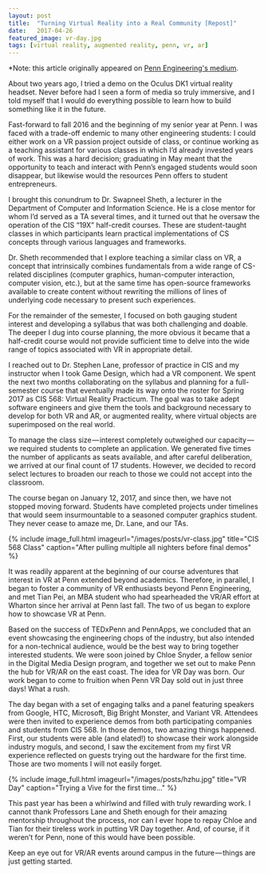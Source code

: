 ```yaml
---
layout: post
title:  "Turning Virtual Reality into a Real Community [Repost]"
date:   2017-04-26
featured_image: vr-day.jpg
tags: [virtual reality, augmented reality, penn, vr, ar]
---
```


*Note: this article originally appeared on [Penn Engineering's medium](https://medium.com/penn-engineering/sacha-best-turning-virtual-reality-in-a-real-community-289b30f8615d).

About two years ago, I tried a demo on the Oculus DK1 virtual reality headset. Never before had I seen a form of media so truly immersive, and I told myself that I would do everything possible to learn how to build something like it in the future.

Fast-forward to fall 2016 and the beginning of my senior year at Penn. I was faced with a trade-off endemic to many other engineering students: I could either work on a VR passion project outside of class, or continue working as a teaching assistant for various classes in which I’d already invested years of work. This was a hard decision; graduating in May meant that the opportunity to teach and interact with Penn’s engaged students would soon disappear, but likewise would the resources Penn offers to student entrepreneurs.

I brought this conundrum to Dr. Swapneel Sheth, a lecturer in the Department of Computer and Information Science. He is a close mentor for whom I’d served as a TA several times, and it turned out that he oversaw the operation of the CIS “19X” half-credit courses. These are student-taught classes in which participants learn practical implementations of CS concepts through various languages and frameworks.

Dr. Sheth recommended that I explore teaching a similar class on VR, a concept that intrinsically combines fundamentals from a wide range of CS-related disciplines (computer graphics, human-computer interaction, computer vision, etc.), but at the same time has open-source frameworks available to create content without rewriting the millions of lines of underlying code necessary to present such experiences.

For the remainder of the semester, I focused on both gauging student interest and developing a syllabus that was both challenging and doable. The deeper I dug into course planning, the more obvious it became that a half-credit course would not provide sufficient time to delve into the wide range of topics associated with VR in appropriate detail.

I reached out to Dr. Stephen Lane, professor of practice in CIS and my instructor when I took Game Design, which had a VR component. We spent the next two months collaborating on the syllabus and planning for a full-semester course that eventually made its way onto the roster for Spring 2017 as CIS 568: Virtual Reality Practicum. The goal was to take adept software engineers and give them the tools and background necessary to develop for both VR and AR, or augmented reality, where virtual objects are superimposed on the real world.

To manage the class size — interest completely outweighed our capacity — we required students to complete an application. We generated five times the number of applicants as seats available, and after careful deliberation, we arrived at our final count of 17 students. However, we decided to record select lectures to broaden our reach to those we could not accept into the classroom.

The course began on January 12, 2017, and since then, we have not stopped moving forward. Students have completed projects under timelines that would seem insurmountable to a seasoned computer graphics student. They never cease to amaze me, Dr. Lane, and our TAs.

{% include image_full.html imageurl="/images/posts/vr-class.jpg" title="CIS 568 Class" caption="After pulling multiple all nighters before final demos" %}

It was readily apparent at the beginning of our course adventures that interest in VR at Penn extended beyond academics. Therefore, in parallel, I began to foster a community of VR enthusiasts beyond Penn Engineering, and met Tian Pei, an MBA student who had spearheaded the VR/AR effort at Wharton since her arrival at Penn last fall. The two of us began to explore how to showcase VR at Penn.

Based on the success of TEDxPenn and PennApps, we concluded that an event showcasing the engineering chops of the industry, but also intended for a non-technical audience, would be the best way to bring together interested students. We were soon joined by Chloe Snyder, a fellow senior in the Digital Media Design program, and together we set out to make Penn the hub for VR/AR on the east coast. The idea for VR Day was born.
Our work began to come to fruition when Penn VR Day sold out in just three days! What a rush.

The day began with a set of engaging talks and a panel featuring speakers from Google, HTC, Microsoft, Big Bright Monster, and Variant VR. Attendees were then invited to experience demos from both participating companies and students from CIS 568. In those demos, two amazing things happened. First, our students were able (and elated!) to showcase their work alongside industry moguls, and second, I saw the excitement from my first VR experience reflected on guests trying out the hardware for the first time. Those are two moments I will not easily forget.

{% include image_full.html imageurl="/images/posts/hzhu.jpg" title="VR Day" caption="Trying a Vive for the first time..." %}

This past year has been a whirlwind and filled with truly rewarding work. I cannot thank Professors Lane and Sheth enough for their amazing mentorship throughout the process, nor can I ever hope to repay Chloe and Tian for their tireless work in putting VR Day together. And, of course, if it weren’t for Penn, none of this would have been possible.

Keep an eye out for VR/AR events around campus in the future — things are just getting started.